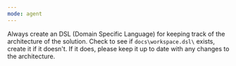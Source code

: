 ```yaml
---
mode: agent
---
```

Always create an DSL (Domain Specific Language) for keeping track of the architecture of the solution.  Check to see if `docs\workspace.dsl\` exists, create it if it doesn't.  If it does, please keep it up to date with any changes to the architecture.


